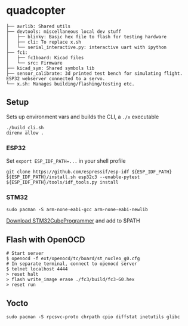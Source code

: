 # quadcopter

    ├── avrlib: Shared utils
    ├── devtools: miscellaneous local dev stuff
    │   ├── blinky: Basic hex file to flash for testing hardware
    │   ├── cli: To replace x.sh
    │   └── serial_interactive.py: interactive uart with ipython
    ├── fc1: 
    │   ├── fc1board: Kicad files
    │   └── src: Firmware
    ├── kicad_sym: Shared symbols lib
    ├── sensor_calibrate: 3d printed test bench for simulating flight. ESP32 webserver connected to a servo.
    └── x.sh: Manages building/flashing/testing etc.

## Setup

Sets up environment vars and builds the CLI, a `./x` executable

```
./build_cli.sh
direnv allow .
```

### ESP32

Set `export ESP_IDF_PATH=...` in your shell profile

```
git clone https://github.com/espressif/esp-idf ${ESP_IDF_PATH}
${ESP_IDF_PATH}/install.sh esp32c3 --enable-pytest
${ESP_IDF_PATH}/tools/idf_tools.py install
```

### STM32

```
sudo pacman -S arm-none-eabi-gcc arm-none-eabi-newlib
```

[Download STM32CubeProgrammer](https://www.st.com/en/development-tools/stm32cubeprog.html#get-software) and add to \$PATH

## Flash with OpenOCD

```
# Start server
$ openocd -f ext/openocd/tc/board/st_nucleo_g0.cfg
# In separate terminal, connect to openocd server
$ telnet localhost 4444
> reset halt
> flash write_image erase ./fc3/build/fc3-G0.hex
> reset run
```
## Yocto

```
sudo pacman -S rpcsvc-proto chrpath cpio diffstat inetutils glibc
```
